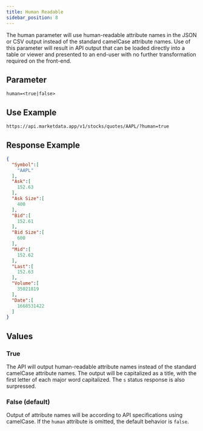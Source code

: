 ```yaml
---
title: Human Readable
sidebar_position: 8
---
```


The human parameter will use human-readable attribute names in the JSON or CSV output instead of the standard camelCase attribute names. Use of this parameter will result in API output that can be loaded directly into a table or viewer and presented to an end-user with no further transformation required on the front-end.

## Parameter

    human=<true|false>

## Use Example

    https://api.marketdata.app/v1/stocks/quotes/AAPL/?human=true

## Response Example

```json
{
  "Symbol":[
    "AAPL"
  ],
  "Ask":[
    152.63
  ],
  "Ask Size":[
    400
  ],
  "Bid":[
    152.61
  ],
  "Bid Size":[
    600
  ],
  "Mid":[
    152.62
  ],
  "Last":[
    152.63
  ],
  "Volume":[
    35021819
  ],
  "Date":[
    1668531422
  ]
}
```

## Values

### True

The API will output human-readable attribute names instead of the standard camelCase attribute names. The output will be capitalized as a title, with the first letter of each major word capitalized. The `s` status response is also surpressed.

### False (default)

Output of attribute names will be according to API specifications using camelCase. If the `human` attribute is omitted, the default behavior is `false`.
